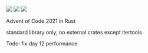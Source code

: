 ![](https://img.shields.io/badge/day%20📅-30-blue)
![](https://img.shields.io/badge/stars%20⭐-47-yellow)
![](https://img.shields.io/badge/days%20completed-23-red)

Advent of Code 2021 in Rust

standard library only, no external crates except itertools

Todo: fix day 12 performance